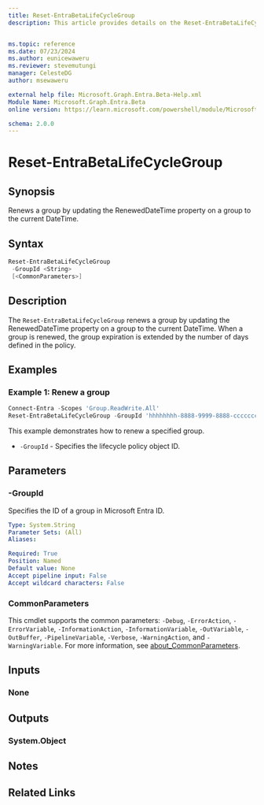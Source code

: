 ```yaml
---
title: Reset-EntraBetaLifeCycleGroup
description: This article provides details on the Reset-EntraBetaLifeCycleGroup command.


ms.topic: reference
ms.date: 07/23/2024
ms.author: eunicewaweru
ms.reviewer: stevemutungi
manager: CelesteDG
author: msewaweru

external help file: Microsoft.Graph.Entra.Beta-Help.xml
Module Name: Microsoft.Graph.Entra.Beta
online version: https://learn.microsoft.com/powershell/module/Microsoft.Graph.Entra.Beta/Reset-EntraBetaLifeCycleGroup

schema: 2.0.0
---
```


# Reset-EntraBetaLifeCycleGroup

## Synopsis

Renews a group by updating the RenewedDateTime property on a group to the current DateTime.

## Syntax

```powershell
Reset-EntraBetaLifeCycleGroup
 -GroupId <String>
 [<CommonParameters>]
```

## Description

The `Reset-EntraBetaLifeCycleGroup` renews a group by updating the RenewedDateTime property on a group to the current DateTime.
When a group is renewed, the group expiration is extended by the number of days defined in the policy.

## Examples

### Example 1: Renew a group

```powershell
Connect-Entra -Scopes 'Group.ReadWrite.All'
Reset-EntraBetaLifeCycleGroup -GroupId 'hhhhhhhh-8888-9999-8888-cccccccccccc'
```

This example demonstrates how to renew a specified group.

- `-GroupId` - Specifies the lifecycle policy object ID.

## Parameters

### -GroupId

Specifies the ID of a group in Microsoft Entra ID.

```yaml
Type: System.String
Parameter Sets: (All)
Aliases:

Required: True
Position: Named
Default value: None
Accept pipeline input: False
Accept wildcard characters: False
```

### CommonParameters

This cmdlet supports the common parameters: `-Debug`, `-ErrorAction`, `-ErrorVariable`, `-InformationAction`, `-InformationVariable`, `-OutVariable`, `-OutBuffer`, `-PipelineVariable`, `-Verbose`, `-WarningAction`, and `-WarningVariable`. For more information, see [about_CommonParameters](https://go.microsoft.com/fwlink/?LinkID=113216).

## Inputs

### None

## Outputs

### System.Object

## Notes

## Related Links
